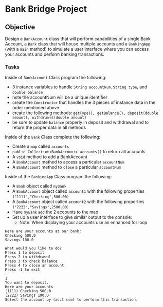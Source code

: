 # Bank Bridge Project

## Objective

Design a `BankAccount` class that will perform capabilities of a single Bank Account, a `Bank` class that will house multiple accounts and a `BankingApp` (with a `main` method) to simulate a user interface where you can access your accounts and perform banking transactions.

### Tasks

Inside of `BankAccount` Class program the following:
- 3 instance variables to handle `String accountNum`, `String type`, and `double balance`
- note the accountNum will be a unique identifier
- create the `Constructor` that handles the 3 pieces of instance data in the order mentioned above
- create the following methods: `getType(), getBalance(), deposit(double amount), withdrawal(double amount)`
- be sure to update `balance` properly in deposit and withdrawal and to return the proper data in all methods

Inside of the `Bank` Class complete the following:
- Create a `map` called `accounts`
- `public Collection<BankAccount> accounts()` to return all accounts
- A `void` method to add a BankAccount
- A `BankAccount` method to access a particular `accountNum`
- A `BankAccount` method to `close` a particular `accountNum`


Inside of the `BankingApp` Class program the following:
- A `Bank` object called `myBank`
- A `BankAccount` object called `account1` with the following properties `("1111","Checking",500.00)`
- A `BankAccount` object called `account2` with the following properties `("2222","Savings",2500.00)`
- Have `myBank` `add` the 2 accounts to the map
- Set up a user interface to give similar output to the console:
  - Note: When displaying your accounts use an enhanced for loop 
```
Here are your accounts at our bank:
Checking 500.0
Savings 100.0

What would you like to do?
Press 1 to deposit
Press 2 to withdrawal
Press 3 to check balance
Press 4 to close an account
Press -1 to exit

1
You want to deposit.
Here are your accounts
(1111) Checking 500.0
(2222) Savings 100.0
Select the account by (acct num) to perform this transaction.
```



